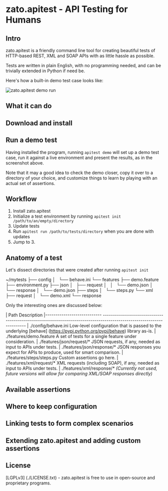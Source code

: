 zato.apitest - API Testing for Humans
=====================================

Intro
-----

zato.apitest is a friendly command line tool for creating beautiful tests of HTTP-based REST, XML and SOAP APIs with as little
hassle as possible.

Tests are written in plain English, with no programming needed, and can be trivially extended in Python if need be.

Here's how a built-in demo test case looks like:

![zato.apitest demo run](https://raw.githubusercontent.com/zatosource/zato-apitest/master/docs/gfx/demo.png)

What it can do
--------------

Download and install
--------------------

Run a demo test
---------------

Having installed the program, running ```apitest demo``` will set up a demo test case, run it against a live environment
and present the results, as in the screenshot above.

Note that it may a good idea to check the demo closer, copy it over to a directory of your choice, and customize things to learn
by playing with an actual set of assertions.

Workflow
--------

1. Install zato.apitest
2. Initialize a test environment by running ```apitest init /path/to/an/empty/directory```
3. Update tests
4. Run ```apitest run /path/to/tests/directory``` when you are done with updates
5. Jump to 3.

Anatomy of a test
-----------------

Let's dissect directories that were created after running ```apitest init```

~/mytests
├── config
│   └── behave.ini
└── features
    ├── demo.feature
    ├── environment.py
    ├── json
    │   ├── request
    │   │   └── demo.json
    │   └── response
    │       └── demo.json
    ├── steps
    │   └── steps.py
    └── xml
        ├── request
        │   └── demo.xml
        └── response

Only the interesting ones are discussed below:


| Path                        Description
|---------------------------- ----------------------------------------------------------------------------------------------------------------------
| ./config/behave.ini         Low-level configuration that is passed to the underlying [behave] (https://pypi.python.org/pypi/behave) library as-is.
| ./features/demo.feature     A set of tests for a single feature under consideration.
| ./features/json/request/*   JSON requests, if any, needed as input to APIs under tests.
| ./features/json/response/*  JSON responses you expect for APIs to produce, used for smart comparison.
| ./features/steps/steps.py   Custom assertions go here.
| ./features/xml/request/*    XML requests (including SOAP), if any, needed as input to APIs under tests.
| ./features/xml/response/*   *(Currently not used, future versions will allow for comparing XML/SOAP responses directly)*


Available assertions
--------------------

Where to keep configuration
---------------------------

Linking tests to form complex scenarios
---------------------------------------

Extending zato.apitest and adding custom assertions
---------------------------------------------------

License
-------
[LGPLv3] (./LICENSE.txt) - zato.apitest is free to use in open-source and proprietary programs.
